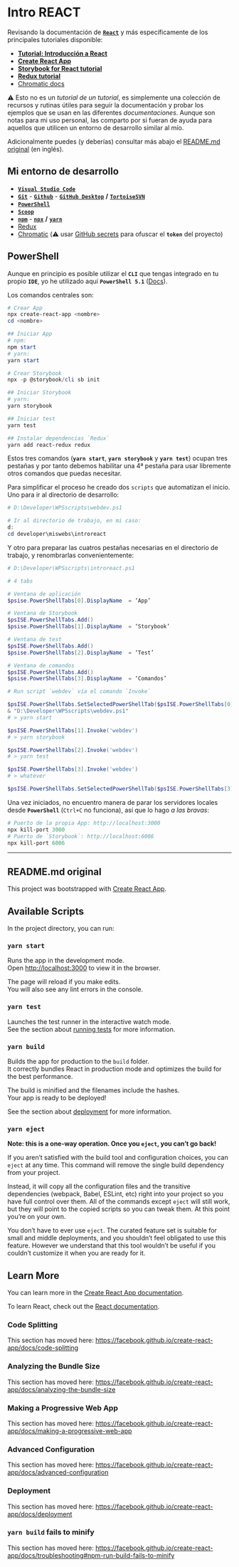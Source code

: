 # Intro REACT

Revisando la documentación de [**`React`**](https://reactjs.org/) y más específicamente de los principales tutoriales disponible:

- [**Tutorial: Introducción a React**](https://es.reactjs.org/tutorial/tutorial.html)
- [**Create React App**](https://create-react-app.dev/docs/getting-started)
- [**Storybook for React tutorial**](https://www.learnstorybook.com/intro-to-storybook/react/en/get-started/)
- [**Redux tutorial**](https://redux.js.org/tutorials/essentials/part-1-overview-concepts)
- [Chromatic docs](https://www.chromatic.com/docs/)

:warning: Esto no es un *tutorial de un tutorial*, es simplemente una colección de recursos y rutinas útiles para seguir la documentación y probar los ejemplos que se usan en las diferentes *documentaciones*. Aunque son notas para mi uso personal, las comparto por si fueran de ayuda para aquellos que utilicen un entorno de desarrollo similar al mío. 

Adicionalmente puedes (y deberías) consultar más abajo el [README.md original](#readmemd-original) (en inglés).

## Mi entorno de desarrollo

- [**`Visual Studio Code`**](https://code.visualstudio.com/)
- [**`Git`**](https://git-scm.com/) - [**`Github`**](https://github.com/Eclectikus) - [**`GitHub Desktop`**](https://desktop.github.com/) **/** [**`TortoiseSVN`**](https://osdn.net/projects/tortoisesvn/)
- [**`PowerShell`**](https://docs.microsoft.com/es-es/powershell/)
- [**`Scoop`**](https://scoop.sh/)
- [**`npm`**](https://www.npmjs.com/) - [**`npx`**](https://www.npmjs.com/package/npx) **/** [**`yarn`**](https://yarnpkg.com/)
- [Redux](https://redux.js.org/)
- [Chromatic](https://www.chromatic.com/) (:warning: usar [GitHub secrets](https://docs.github.com/en/actions/configuring-and-managing-workflows/creating-and-storing-encrypted-secrets) para ofuscar el **`token`** del proyecto)

## PowerShell

Aunque en principio es posible utilizar el **`CLI`** que tengas integrado en tu propio **`IDE`**, yo he utilizado aquí **`PowerShell 5.1`** ([Docs](https://docs.microsoft.com/en-us/powershell/scripting/how-to-use-docs?view=powershell-5.1)).

Los comandos centrales son:

```PowerShell
# Crear App
npx create-react-app <nombre>
cd <nombre>

## Iniciar App
# npm:
npm start
# yarn:
yarn start

# Crear Storybook
npx -p @storybook/cli sb init

## Iniciar Storybook
# yarn:
yarn storybook

## Iniciar test
yarn test

## Instalar dependencias `Redux`
yarn add react-redux redux
```

Estos tres comandos (**`yarn start`**, **`yarn storybook`** y **`yarn test`**) ocupan tres pestañas y por tanto debemos habilitar una 4ª pestaña para usar libremente otros comandos que puedas necesitar.

Para simplificar el proceso he creado dos `scripts` que automatizan el inicio. Uno para ir al directorio de desarrollo:

```PowerShell
# D:\Developer\WPSscripts\webdev.ps1

# Ir al directorio de trabajo, en mi caso:
d:
cd developer\miswebs\introreact
```

Y otro para preparar las cuatros pestañas necesarias en el directorio de trabajo, y renombrarlas convenientemente:

```PowerShell
# D:\Developer\WPSscripts\introreact.ps1

# 4 tabs

# Ventana de aplicación
$psise.PowerShellTabs[0].DisplayName  = ‘App’

# Ventana de Storybook
$psISE.PowerShellTabs.Add()
$psise.PowerShellTabs[1].DisplayName  = ‘Storybook’

# Ventana de test
$psISE.PowerShellTabs.Add()
$psise.PowerShellTabs[2].DisplayName  = ‘Test’

# Ventana de comandos
$psISE.PowerShellTabs.Add()
$psise.PowerShellTabs[3].DisplayName  = ‘Comandos’

# Run script `webdev` vía el comando `Invoke`

$psISE.PowerShellTabs.SetSelectedPowerShellTab($psISE.PowerShellTabs[0])
& "D:\Developer\WPSscripts\webdev.ps1"
# > yarn start

$psISE.PowerShellTabs[1].Invoke('webdev')
# > yarn storybook

$psISE.PowerShellTabs[2].Invoke('webdev')
# > yarn test

$psISE.PowerShellTabs[3].Invoke('webdev')
# > whatever

$psISE.PowerShellTabs.SetSelectedPowerShellTab($psISE.PowerShellTabs[3])

```

Una vez iniciados, no encuentro manera de parar los servidores locales desde **`PowerShell`** (`Ctrl+C` no funciona), así que lo hago *a las bravas*:

```PowerShell
# Puerto de la propia App: http://localhost:3000
npx kill-port 3000
# Puerto de `Storybook`: http://localhost:6006
npx kill-port 6006
```

---

## README.md original

This project was bootstrapped with [Create React App](https://github.com/facebook/create-react-app).

## Available Scripts

In the project directory, you can run:

### `yarn start`

Runs the app in the development mode.<br />
Open [http://localhost:3000](http://localhost:3000) to view it in the browser.

The page will reload if you make edits.<br />
You will also see any lint errors in the console.

### `yarn test`

Launches the test runner in the interactive watch mode.<br />
See the section about [running tests](https://facebook.github.io/create-react-app/docs/running-tests) for more information.

### `yarn build`

Builds the app for production to the `build` folder.<br />
It correctly bundles React in production mode and optimizes the build for the best performance.

The build is minified and the filenames include the hashes.<br />
Your app is ready to be deployed!

See the section about [deployment](https://facebook.github.io/create-react-app/docs/deployment) for more information.

### `yarn eject`

**Note: this is a one-way operation. Once you `eject`, you can’t go back!**

If you aren’t satisfied with the build tool and configuration choices, you can `eject` at any time. This command will remove the single build dependency from your project.

Instead, it will copy all the configuration files and the transitive dependencies (webpack, Babel, ESLint, etc) right into your project so you have full control over them. All of the commands except `eject` will still work, but they will point to the copied scripts so you can tweak them. At this point you’re on your own.

You don’t have to ever use `eject`. The curated feature set is suitable for small and middle deployments, and you shouldn’t feel obligated to use this feature. However we understand that this tool wouldn’t be useful if you couldn’t customize it when you are ready for it.

## Learn More

You can learn more in the [Create React App documentation](https://facebook.github.io/create-react-app/docs/getting-started).

To learn React, check out the [React documentation](https://reactjs.org/).

### Code Splitting

This section has moved here: https://facebook.github.io/create-react-app/docs/code-splitting

### Analyzing the Bundle Size

This section has moved here: https://facebook.github.io/create-react-app/docs/analyzing-the-bundle-size

### Making a Progressive Web App

This section has moved here: https://facebook.github.io/create-react-app/docs/making-a-progressive-web-app

### Advanced Configuration

This section has moved here: https://facebook.github.io/create-react-app/docs/advanced-configuration

### Deployment

This section has moved here: https://facebook.github.io/create-react-app/docs/deployment

### `yarn build` fails to minify

This section has moved here: https://facebook.github.io/create-react-app/docs/troubleshooting#npm-run-build-fails-to-minify
